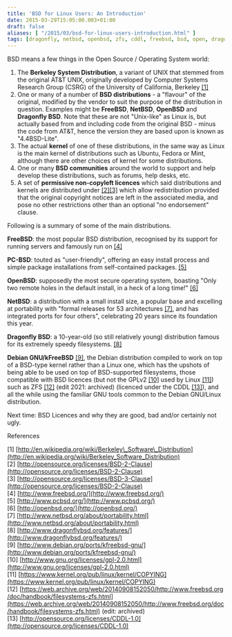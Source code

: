 ```yaml
---
title: 'BSD for Linux Users: An Introduction'
date: 2015-03-29T15:05:00.003+01:00
draft: false
aliases: [ "/2015/03/bsd-for-linux-users-introduction.html" ]
tags: [dragonfly, netbsd, openbsd, zfs, cddl, freebsd, bsd, open, dragonflybsd, free, linux, gnu, debian, pcbsd, sco, unix, licence]
---
```


  
BSD means a few things in the Open Source / Operating System world:  

1.  The **Berkeley System Distribution**, a variant of UNIX that stemmed from the original AT&T UNIX, originally developed by Computer Systems Research Group (CSRG) of the University of California, Berkeley [\[1\]](http://en.wikipedia.org/wiki/Berkeley_Software_Distribution)
2.  One or many of a number of **BSD distributions** - a "flavour" of the original, modified by the vendor to suit the purpose of the distribution in question. Examples might be **FreeBSD**, **NetBSD**, **OpenBSD** and **Dragonfly BSD**. Note that these are not "Unix-like" as Linux is, but actually based from and including code from the original BSD - minus the code from AT&T, hence the version they are based upon is known as "4.4BSD-Lite".
3.  The actual **kernel** of one of these distributions, in the same way as Linux is the main kernel of distributions such as Ubuntu, Fedora or Mint, although there are other choices of kernel for some distributions.
4.  One or many **BSD communities** around the world to support and help develop these distributions, such as forums, help desks, etc.
5.  A set of **permissive non-copyleft licences** which said distributions and kernels are distributed under [\[2\]](http://opensource.org/licenses/BSD-2-Clause)[\[3\]](http://opensource.org/licenses/BSD-3-Clause) which allow redistribution provided that the original copyright notices are left in the associated media, and pose no other restrictions other than an optional "no endorsement" clause.

Following is a summary of some of the main distributions.  
  
**FreeBSD**: the most popular BSD distribution, recognised by its support for running servers and famously run on [\[4\]](http://www.freebsd.org/)  
  
**PC-BSD**: touted as "user-friendly", offering an easy install process and simple package installations from self-contained packages. [\[5\]](http://www.pcbsd.org/)  
  
**OpenBSD**: supposedly the most secure operating system, boasting "Only two remote holes in the default install, in a heck of a long time!" [\[6\]](http://openbsd.org/)  
  
**NetBSD**: a distribution with a small install size, a popular base and excelling at portability with "formal releases for 53 architectures [\[7\]](http://www.netbsd.org/about/portability.html), and has integrated ports for four others", celebrating 20 years since its foundation this year.  
  
**Dragonfly BSD**: a 10-year-old (so still relatively young) distribution famous for its extremely speedy filesystems. [\[8\]](http://www.dragonflybsd.org/features/)  
  
**Debian GNU/kFreeBSD** [\[9\]](http://www.debian.org/ports/kfreebsd-gnu/), the Debian distribution compiled to work on top of a BSD-type kernel rather than a Linux one, which has the upshots of being able to be used on top of BSD-supported filesystems, those compatible with BSD licences (but not the GPLv2 [\[10\]](http://www.gnu.org/licenses/gpl-2.0.html) used by Linux [\[11\]](https://www.kernel.org/pub/linux/kernel/COPYING)) such as ZFS [\[12\]](https://web.archive.org/web/20140908152050/http://www.freebsd.org/doc/handbook/filesystems-zfs.html) (edit 2021: archived) (licenced under the CDDL [\[13\]](http://opensource.org/licenses/CDDL-1.0)), and all the while using the familiar GNU tools common to the Debian GNU/Linux distribution.  
  
Next time: BSD Licences and why they are good, bad and/or certainly not ugly.  
  
  
References  
  
\[1\] [http://en.wikipedia.org/wiki/Berkeley\_Software\_Distribution](http://en.wikipedia.org/wiki/Berkeley_Software_Distribution)  
\[2\] [http://opensource.org/licenses/BSD-2-Clause](http://opensource.org/licenses/BSD-2-Clause)  
\[3\] [http://opensource.org/licenses/BSD-3-Clause](http://opensource.org/licenses/BSD-2-Clause)  
\[4\] [http://www.freebsd.org/](http://www.freebsd.org/)  
\[5\] [http://www.pcbsd.org/](http://www.pcbsd.org/)  
\[6\] [http://openbsd.org/](http://openbsd.org/)  
\[7\] [http://www.netbsd.org/about/portability.html](http://www.netbsd.org/about/portability.html)  
\[8\] [http://www.dragonflybsd.org/features/](http://www.dragonflybsd.org/features/)  
\[9\] [http://www.debian.org/ports/kfreebsd-gnu/](http://www.debian.org/ports/kfreebsd-gnu/)  
\[10\] [http://www.gnu.org/licenses/gpl-2.0.html](http://www.gnu.org/licenses/gpl-2.0.html)  
\[11\] [https://www.kernel.org/pub/linux/kernel/COPYING](https://www.kernel.org/pub/linux/kernel/COPYING)  
\[12\] [https://web.archive.org/web/20140908152050/http://www.freebsd.org/doc/handbook/filesystems-zfs.html](https://web.archive.org/web/20140908152050/http://www.freebsd.org/doc/handbook/filesystems-zfs.html) (edit: archived)
\[13\] [http://opensource.org/licenses/CDDL-1.0](http://opensource.org/licenses/CDDL-1.0)